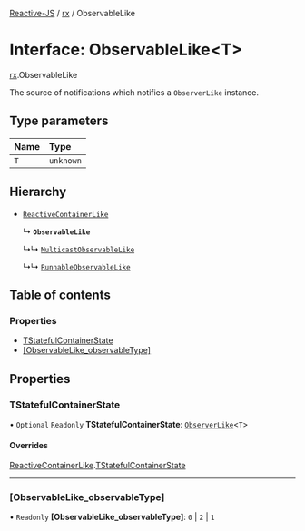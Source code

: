 [Reactive-JS](../README.md) / [rx](../modules/rx.md) / ObservableLike

# Interface: ObservableLike<T\>

[rx](../modules/rx.md).ObservableLike

The source of notifications which notifies a `ObserverLike` instance.

## Type parameters

| Name | Type |
| :------ | :------ |
| `T` | `unknown` |

## Hierarchy

- [`ReactiveContainerLike`](rx.ReactiveContainerLike.md)

  ↳ **`ObservableLike`**

  ↳↳ [`MulticastObservableLike`](rx.MulticastObservableLike.md)

  ↳↳ [`RunnableObservableLike`](rx.RunnableObservableLike.md)

## Table of contents

### Properties

- [TStatefulContainerState](rx.ObservableLike.md#tstatefulcontainerstate)
- [[ObservableLike\_observableType]](rx.ObservableLike.md#[observablelike_observabletype])

## Properties

### TStatefulContainerState

• `Optional` `Readonly` **TStatefulContainerState**: [`ObserverLike`](scheduling.ObserverLike.md)<`T`\>

#### Overrides

[ReactiveContainerLike](rx.ReactiveContainerLike.md).[TStatefulContainerState](rx.ReactiveContainerLike.md#tstatefulcontainerstate)

___

### [ObservableLike\_observableType]

• `Readonly` **[ObservableLike\_observableType]**: ``0`` \| ``2`` \| ``1``

